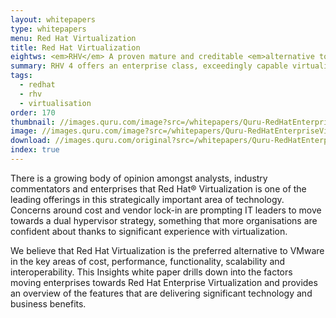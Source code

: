 ```yaml
---
layout: whitepapers
type: whitepapers
menu: Red Hat Virtualization
title: Red Hat Virtualization
eightws: <em>RHV</em> A proven mature and creditable <em>alternative to VMWare</em>
summary: RHV 4 offers an enterprise class, exceedingly capable virtualisation platform at a fraction of the cost of alternatives such as VMWare.
tags:
  - redhat
  - rhv
  - virtualisation
order: 170
thumbnail: //images.quru.com/image?src=/whitepapers/Quru-RedHatEnterpriseVirtualization.pdf&bottom=0.35625&left=0.14978&top=0.07813&right=0.6696
image: //images.quru.com/image?src=/whitepapers/Quru-RedHatEnterpriseVirtualization.pdf&format=jpg
download: //images.quru.com/original?src=/whitepapers/Quru-RedHatEnterpriseVirtualization.pdf
index: true
---
```


There is a growing body of opinion amongst analysts, industry commentators and enterprises that Red Hat® Virtualization is one of the leading offerings in this strategically important area of technology. Concerns around cost and vendor lock-in are prompting IT leaders to move towards a dual hypervisor strategy, something that more organisations are confident about thanks to significant experience with virtualization. 

We believe that Red Hat Virtualization is the preferred alternative to VMware in the key areas of cost, performance, functionality, scalability and interoperability. This Insights white paper drills down into the factors moving enterprises towards Red Hat Enterprise Virtualization and provides an overview of the features that are delivering significant technology and business benefits.
